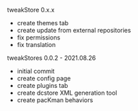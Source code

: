 tweakStore 0.x.x
- create themes tab
- create update from external repositories
- fix permissions
- fix translation

tweakStores 0.0.2 - 2021.08.26
- initial commit
- create config page
- create plugins tab
- create dcstore XML generation tool
- create pacKman behaviors
